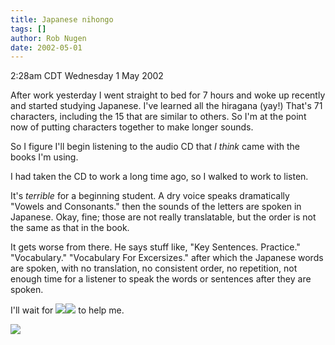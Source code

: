 ```yaml
---
title: Japanese nihongo
tags: []
author: Rob Nugen
date: 2002-05-01
---
```


<title></title>
<p class=date>2:28am CDT Wednesday 1 May 2002</p>

<p>After work yesterday I went straight to bed for 7 hours and woke up
recently and started studying Japanese.  I've learned all the hiragana
(yay!)  That's 71 characters, including the 15 that are similar to
others.  So I'm at the point now of putting characters together to
make longer sounds.</p>

<p>So I figure I'll begin listening to the audio CD that <em>I
think</em> came with the books I'm using.</p>

<p>I had taken the CD to work a long time ago, so I walked to work to
listen.</p>

<p>It's <em>terrible</em> for a beginning student.  A dry voice speaks
dramatically "Vowels and Consonants." then the sounds of the letters
are spoken in Japanese.  Okay, fine; those are not really
translatable, but the order is not the same as that in the book.</p>

<p>It gets worse from there. He says stuff like, "Key Sentences.  Practice."
"Vocabulary." "Vocabulary For Excersizes." after which the Japanese
words are spoken, with no translation, no consistent order, no
repetition, not enough time for a listener to speak the words or
sentences after they are spoken.</p>

<p>I'll wait for <img src="/images/peeps/Rie/li.jpg"><img src="/images/peeps/Rie/e.jpg"> to
help me.</p>

<p><img src='/images/rob/wL-ROB.gif'/></p>

